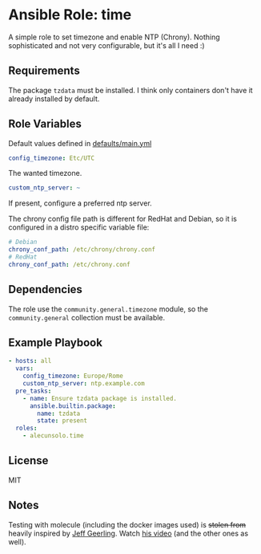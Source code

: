 Ansible Role: time
=========

A simple role to set timezone and enable NTP (Chrony). Nothing sophisticated and not very configurable, but it's all I need :)

Requirements
------------

The package `tzdata` must be installed. I think only containers don't have it already installed by default.

Role Variables
--------------

Default values defined in [defaults/main.yml](defaults/main.yml)
```yaml
config_timezone: Etc/UTC
```
The wanted timezone.

```yaml
custom_ntp_server: ~
```
If present, configure a preferred ntp server.

The chrony config file path is different for RedHat and Debian, so it is configured in a distro specific variable file:

```yaml
# Debian
chrony_conf_path: /etc/chrony/chrony.conf
# RedHat
chrony_conf_path: /etc/chrony.conf
```

Dependencies
------------

The role use the `community.general.timezone` module, so the `community.general` collection must be available.

Example Playbook
----------------

```yaml
- hosts: all
  vars:
    config_timezone: Europe/Rome
    custom_ntp_server: ntp.example.com
  pre_tasks:
    - name: Ensure tzdata package is installed.
      ansible.builtin.package:
        name: tzdata
        state: present
  roles:
    - alecunsolo.time
```

License
-------

MIT

Notes
-----

Testing with molecule (including the docker images used) is ~~stolen from~~ heavily inspired by [Jeff Geerling](https://www.jeffgeerling.com/). Watch [his video](https://youtu.be/FaXVZ60o8L8) (and the other ones as well).
